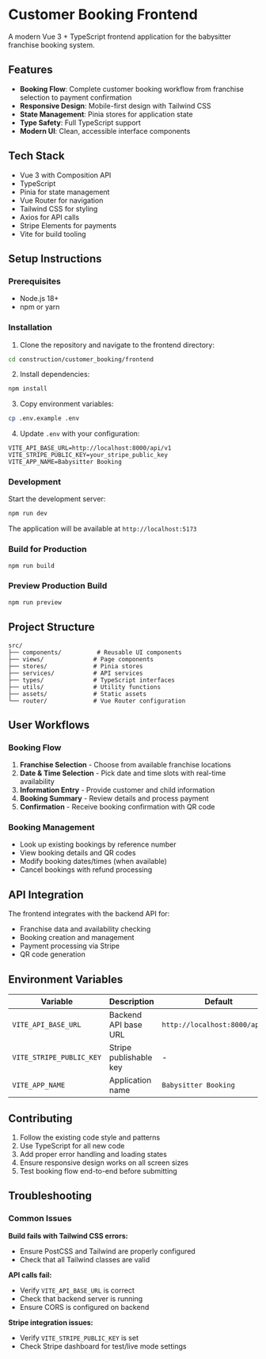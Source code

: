# Customer Booking Frontend

A modern Vue 3 + TypeScript frontend application for the babysitter franchise booking system.

## Features

- **Booking Flow**: Complete customer booking workflow from franchise selection to payment confirmation
- **Responsive Design**: Mobile-first design with Tailwind CSS
- **State Management**: Pinia stores for application state
- **Type Safety**: Full TypeScript support
- **Modern UI**: Clean, accessible interface components

## Tech Stack

- Vue 3 with Composition API
- TypeScript
- Pinia for state management
- Vue Router for navigation
- Tailwind CSS for styling
- Axios for API calls
- Stripe Elements for payments
- Vite for build tooling

## Setup Instructions

### Prerequisites
- Node.js 18+ 
- npm or yarn

### Installation

1. Clone the repository and navigate to the frontend directory:
```bash
cd construction/customer_booking/frontend
```

2. Install dependencies:
```bash
npm install
```

3. Copy environment variables:
```bash
cp .env.example .env
```

4. Update `.env` with your configuration:
```env
VITE_API_BASE_URL=http://localhost:8000/api/v1
VITE_STRIPE_PUBLIC_KEY=your_stripe_public_key
VITE_APP_NAME=Babysitter Booking
```

### Development

Start the development server:
```bash
npm run dev
```

The application will be available at `http://localhost:5173`

### Build for Production

```bash
npm run build
```

### Preview Production Build

```bash
npm run preview
```

## Project Structure

```
src/
├── components/          # Reusable UI components
├── views/              # Page components
├── stores/             # Pinia stores
├── services/           # API services
├── types/              # TypeScript interfaces
├── utils/              # Utility functions
├── assets/             # Static assets
└── router/             # Vue Router configuration
```

## User Workflows

### Booking Flow
1. **Franchise Selection** - Choose from available franchise locations
2. **Date & Time Selection** - Pick date and time slots with real-time availability
3. **Information Entry** - Provide customer and child information
4. **Booking Summary** - Review details and process payment
5. **Confirmation** - Receive booking confirmation with QR code

### Booking Management
- Look up existing bookings by reference number
- View booking details and QR codes
- Modify booking dates/times (when available)
- Cancel bookings with refund processing

## API Integration

The frontend integrates with the backend API for:
- Franchise data and availability checking
- Booking creation and management
- Payment processing via Stripe
- QR code generation

## Environment Variables

| Variable | Description | Default |
|----------|-------------|---------|
| `VITE_API_BASE_URL` | Backend API base URL | `http://localhost:8000/api/v1` |
| `VITE_STRIPE_PUBLIC_KEY` | Stripe publishable key | - |
| `VITE_APP_NAME` | Application name | `Babysitter Booking` |

## Contributing

1. Follow the existing code style and patterns
2. Use TypeScript for all new code
3. Add proper error handling and loading states
4. Ensure responsive design works on all screen sizes
5. Test booking flow end-to-end before submitting

## Troubleshooting

### Common Issues

**Build fails with Tailwind CSS errors:**
- Ensure PostCSS and Tailwind are properly configured
- Check that all Tailwind classes are valid

**API calls fail:**
- Verify `VITE_API_BASE_URL` is correct
- Check that backend server is running
- Ensure CORS is configured on backend

**Stripe integration issues:**
- Verify `VITE_STRIPE_PUBLIC_KEY` is set
- Check Stripe dashboard for test/live mode settings